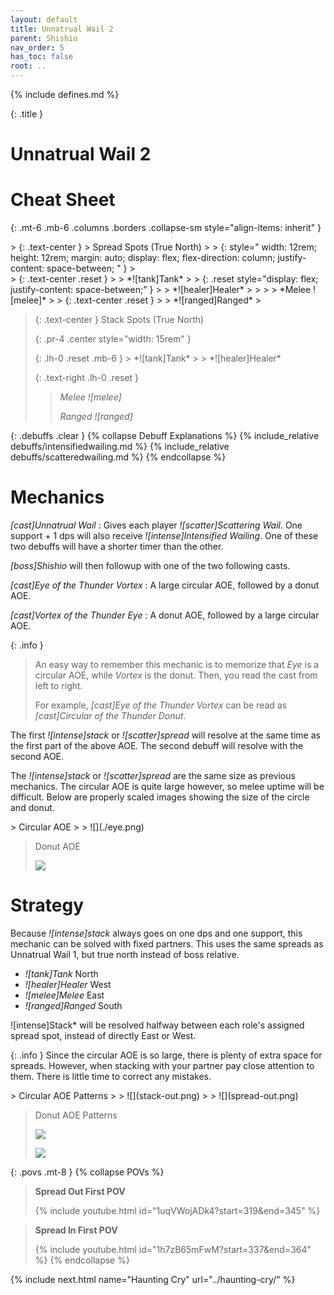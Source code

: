 ```yaml
---
layout: default
title: Unnatrual Wail 2
parent: Shishio
nav_order: 5
has_toc: false
root: ..
---
```


{% include defines.md %}

{: .title }
# Unnatrual Wail 2

# Cheat Sheet

{: .mt-6 .mb-6 .columns .borders .collapse-sm style="align-items: inherit" }
<div markdown="1">
> {: .text-center }
> Spread Spots (True North)
>
> {: style="
    width: 12rem;
    height: 12rem;
    margin: auto;
    display: flex;
    flex-direction: column;
    justify-content: space-between;
" }
> <div markdown="1">
> {: .text-center .reset }
> > *![tank]Tank*
>
> {: .reset style="display: flex; justify-content: space-between;" }
> > *![healer]Healer*
> >
> > *Melee ![melee]*
>
> {: .text-center .reset }
> > *![ranged]Ranged*
> </div>

> {: .text-center }
> Stack Spots (True North)
>
> {: .pr-4 .center style="width: 15rem" }
> <div markdown="1">
> {: .lh-0 .reset .mb-6 }
> > *![tank]Tank*
> >
> > *![healer]Healer*
>
> {: .text-right .lh-0 .reset }
> > *Melee ![melee]*
> >
> > *Ranged ![ranged]*
> </div>
>
</div>

{: .debuffs .clear }
{% collapse Debuff Explanations %}
{% include_relative debuffs/intensifiedwailing.md %}
{% include_relative debuffs/scatteredwailing.md %}
{% endcollapse %}

# Mechanics

*[cast]Unnatrual Wail*
: Gives each player *![scatter]Scattering Wail*. One support + 1 dps will also
  receive *![intense]Intensified Wailing*. One of these two debuffs will have
  a shorter timer than the other.

*[boss]Shishio* will then followup with one of the two following casts.

*[cast]Eye of the Thunder Vortex*
: A large circular AOE, followed by a donut AOE.

*[cast]Vortex of the Thunder Eye*
: A donut AOE, followed by a large circular AOE.

{: .info }
> An easy way to remember this mechanic is to memorize that *Eye* is a circular
> AOE, while *Vortex* is the donut. Then, you read the cast from left to right.
>
> For example, *[cast]Eye of the Thunder Vortex* can be read as
> *[cast]Circular of the Thunder Donut*.

The first *![intense]stack* or *![scatter]spread* will resolve at the same time
as the first part of the above AOE. The second debuff will resolve with the
second AOE.

The *![intense]stack* or *![scatter]spread* are the same size as previous
mechanics. The circular AOE is quite large however, so melee uptime will be
difficult. Below are properly scaled images showing the size of the circle and
donut.

<div class="timeline" markdown="1">
> Circular AOE
>
> ![](./eye.png)

> Donut AOE
>
> ![](./vortex.png)
</div>

# Strategy

Because *![intense]stack* always goes on one dps and one support, this mechanic
can be solved with fixed partners. This uses the same spreads as Unnatrual Wail
1, but true north instead of boss relative.

* *![tank]Tank* North
* *![healer]Healer* West
* *![melee]Melee* East
* *![ranged]Ranged* South

![intense]Stack* will be resolved halfway between each role's assigned spread
spot, instead of directly East or West.

{: .info }
Since the circular AOE is so large, there is plenty of extra space for spreads.
However, when stacking with your partner pay close attention to them. There is
little time to correct any mistakes.

<div class="timeline" markdown="1">
> Circular AOE Patterns
>
> ![](stack-out.png)
>
> ![](spread-out.png)

> Donut AOE Patterns
>
> ![](spread-in.png)
>
> ![](stack-in.png)
</div>

{: .povs .mt-8 }
{% collapse POVs %}
> **Spread Out First POV**
>
> {% include youtube.html id="1uqVWojADk4?start=319&end=345" %}

> **Spread In First POV**
>
> {% include youtube.html id="1h7zB65mFwM?start=337&end=364" %}
{% endcollapse %}

{% include next.html name="Haunting Cry" url="../haunting-cry/" %}
